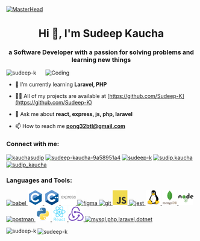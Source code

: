 [![MasterHead](https://pbs.twimg.com/media/DQlOsZyVAAAXfAx?format=jpg&name=large)](https://github.com/Sudeep-K)

<h1 align="center">Hi 👋, I'm Sudeep Kaucha</h1>
<h3 align="center">a Software Developer with a passion for solving problems and learning new things</h3>

<img align="right" alt="Coding" width="400" src="https://i0.wp.com/i.giphy.com/media/137EaR4vAOCn1S/giphy-downsized.gif?w=770&ssl=1">

<p align="left"> <img src="https://komarev.com/ghpvc/?username=sudeep-k&label=Profile%20views&color=0e75b6&style=flat" alt="sudeep-k" /> </p>

- 🌱 I’m currently learning **Laravel, PHP**

- 👨‍💻 All of my projects are available at [https://github.com/Sudeep-K](https://github.com/Sudeep-K)

- 💬 Ask me about **react, express, js, php, laravel**

- 📫 How to reach me **pong32btl@gmail.com**

<h3 align="left">Connect with me:</h3>
<p align="left">
<a href="https://twitter.com/kauchasudip" target="blank"><img align="center" src="https://raw.githubusercontent.com/rahuldkjain/github-profile-readme-generator/master/src/images/icons/Social/twitter.svg" alt="kauchasudip" height="30" width="40" /></a>
<a href="https://linkedin.com/in/sudeep-kaucha-9a58951a4" target="blank"><img align="center" src="https://raw.githubusercontent.com/rahuldkjain/github-profile-readme-generator/master/src/images/icons/Social/linked-in-alt.svg" alt="sudeep-kaucha-9a58951a4" height="30" width="40" /></a>
<a href="https://stackoverflow.com/users/sudeep-k" target="blank"><img align="center" src="https://raw.githubusercontent.com/rahuldkjain/github-profile-readme-generator/master/src/images/icons/Social/stack-overflow.svg" alt="sudeep-k" height="30" width="40" /></a>
<a href="https://fb.com/sudip.kaucha" target="blank"><img align="center" src="https://raw.githubusercontent.com/rahuldkjain/github-profile-readme-generator/master/src/images/icons/Social/facebook.svg" alt="sudip.kaucha" height="30" width="40" /></a>
<a href="https://instagram.com/sudip_kaucha" target="blank"><img align="center" src="https://raw.githubusercontent.com/rahuldkjain/github-profile-readme-generator/master/src/images/icons/Social/instagram.svg" alt="sudip_kaucha" height="30" width="40" /></a>
</p>

<h3 align="left">Languages and Tools:</h3>
<p align="left"> <a href="https://babeljs.io/" target="_blank" rel="noreferrer"> <img src="https://www.vectorlogo.zone/logos/babeljs/babeljs-icon.svg" alt="babel" width="40" height="40"/> </a> <a href="https://www.cprogramming.com/" target="_blank" rel="noreferrer"> <img src="https://raw.githubusercontent.com/devicons/devicon/master/icons/c/c-original.svg" alt="c" width="40" height="40"/> </a> <a href="https://www.w3schools.com/cpp/" target="_blank" rel="noreferrer"> <img src="https://raw.githubusercontent.com/devicons/devicon/master/icons/cplusplus/cplusplus-original.svg" alt="cplusplus" width="40" height="40"/> </a> <a href="https://expressjs.com" target="_blank" rel="noreferrer"> <img src="https://raw.githubusercontent.com/devicons/devicon/master/icons/express/express-original-wordmark.svg" alt="express" width="40" height="40"/> </a> <a href="https://www.figma.com/" target="_blank" rel="noreferrer"> <img src="https://www.vectorlogo.zone/logos/figma/figma-icon.svg" alt="figma" width="40" height="40"/> </a> <a href="https://git-scm.com/" target="_blank" rel="noreferrer"> <img src="https://www.vectorlogo.zone/logos/git-scm/git-scm-icon.svg" alt="git" width="40" height="40"/> </a> <a href="https://developer.mozilla.org/en-US/docs/Web/JavaScript" target="_blank" rel="noreferrer"> <img src="https://raw.githubusercontent.com/devicons/devicon/master/icons/javascript/javascript-original.svg" alt="javascript" width="40" height="40"/> </a> <a href="https://jestjs.io" target="_blank" rel="noreferrer"> <img src="https://www.vectorlogo.zone/logos/jestjsio/jestjsio-icon.svg" alt="jest" width="40" height="40"/> </a> <a href="https://www.linux.org/" target="_blank" rel="noreferrer"> <img src="https://raw.githubusercontent.com/devicons/devicon/master/icons/linux/linux-original.svg" alt="linux" width="40" height="40"/> </a> <a href="https://www.mongodb.com/" target="_blank" rel="noreferrer"> <img src="https://raw.githubusercontent.com/devicons/devicon/master/icons/mongodb/mongodb-original-wordmark.svg" alt="mongodb" width="40" height="40"/> </a> <a href="https://nodejs.org" target="_blank" rel="noreferrer"> <img src="https://raw.githubusercontent.com/devicons/devicon/master/icons/nodejs/nodejs-original-wordmark.svg" alt="nodejs" width="40" height="40"/> </a> <a href="https://postman.com" target="_blank" rel="noreferrer"> <img src="https://www.vectorlogo.zone/logos/getpostman/getpostman-icon.svg" alt="postman" width="40" height="40"/> </a> <a href="https://www.python.org" target="_blank" rel="noreferrer"> <img src="https://raw.githubusercontent.com/devicons/devicon/master/icons/python/python-original.svg" alt="python" width="40" height="40"/> </a> <a href="https://reactjs.org/" target="_blank" rel="noreferrer"> <img src="https://raw.githubusercontent.com/devicons/devicon/master/icons/react/react-original-wordmark.svg" alt="react" width="40" height="40"/> </a> <a href="https://redux.js.org" target="_blank" rel="noreferrer"> <img src="https://raw.githubusercontent.com/devicons/devicon/master/icons/redux/redux-original.svg" alt="redux" width="40" height="40"/> </a> <a href="https://redux.js.org" target="_blank" rel="noreferrer"> <img src="https://skillicons.dev/icons?i=mysql,php,laravel,dotnet&theme=light" alt="mysql,php,laravel,dotnet"/> </a></p>

<p><img align="left" src="https://github-readme-stats.vercel.app/api/top-langs?username=sudeep-k&show_icons=true&locale=en&layout=compact" alt="sudeep-k" /></p>

<p>&nbsp;<img align="center" src="https://github-readme-stats.vercel.app/api?username=sudeep-k&show_icons=true&locale=en" alt="sudeep-k" /></p>
